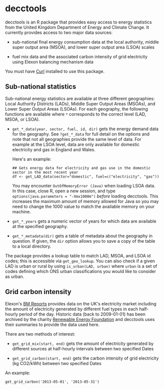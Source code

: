 # decctools

decctools is an R package that provides easy access to energy
statistics from the United Kingdom Department of Energy and Climate
Change.  It currently provides access to two major data sources:
	
  * sub-national final energy consumption data at the local authority,
    middle super output area (MSOA), and lower super output area
    (LSOA) scales
	
  * fuel mix data and the associated carbon intensity of grid
    electricity using Elexon balancing mechanism data

You must have [Curl](http://curl.haxx.se/) installed to use this
package.

## Sub-national statistics

Sub-national energy statistics are available at three different
geographies: Local Authority Districts (LADs), Middle Super Output
Areas (MSOAs), and Lower Super Output Areas (LSOAs).  For each
geography, the following functions are available where `*` corresponds
to the correct level (LAD, MSOA, or LSOA).

 * `get_*_data(year, sector, fuel, id, dir)` gets the energy demand
   data for the geography.  See `?get_*_data` for full detail on the
   options and note that not all geographies provide the same level of
   data.  For example at the LSOA level, data are only available for
   domestic electricity and gas in England and Wales.

   Here's an example:

       ## Gets energy data for electricity and gas use in the domestic sector in the most recent year
       df <- get_LAD_data(sector="domestic", fuel=c("electricity", "gas"))
	   
   You may encounter `OutOfMemoryError (Java)` when loading LSOA data.
   In this case, close R, open a new session, and type
   `options(java.parameters = "-Xmx1000m")` _before_ loading
   decctools.  This increases the maximum amount of memory allowed for
   Java so you may need to change the 1000 value to match the
   available memory on your machine.
   
 * `get_*_years` gets a numeric vector of years for which data are
   available at the specified geography.
   
 * `get_*_metadata(dir)` gets a table of metadata about the geography
   in question.  If given, the `dir` option allows you to save a copy
   of the table to a local directory.

	
The package provides a lookup table to match LAD, MSOA, and LSOA id
codes; this is accessible via `get_geo_lookup`.  You can also check if
a given LAD is urban or rural by using `is_urban(LAD, urban)` where
`urban` is a set of codes defining which ONS urban classifications you
would like to consider as urban.


## Grid carbon intensity

Elexon's [BM Reports](http://www.bmreports.com/bsp/bsp_home.htm)
provides data on the UK's electricity market including the amount of
electricity generated by different fuel types in each half-hourly
period of the day.  Historic data (back to 2009-01-01) has been
archived by the charity
[Renewable Energy Foundation](http://www.ref.org.uk/fuel/) and
decctools uses their summaries to provide the data used here.

There are two methods of interest:

  * `get_grid_mix(start, end)` gets the amount of electricity
    generated by different sources at half-hourly intervals between
    two specified Dates
  
  * `get_grid_carbon(start, end)` gets the carbon intensity of grid
    electricity (kg CO2/kWh) between two specified Dates
  
An example:

    get_grid_carbon('2013-05-01', '2013-05-31')
